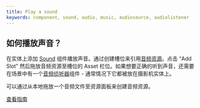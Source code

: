 ```yaml
---
title: Play a sound
keywords: component, sound, audio, music, audiosource, audiolistener
---
```


## 如何播放声音？

在实体上添加 <a href="http://developer.playcanvas.com/en/user-manual/packs/components/sound/" target="_blank">Sound</a> 组件播放声音。通过创建槽位来引用<a href="http://developer.playcanvas.com/en/user-manual/assets/audio/" target="_blank">音频资源</a>。点击 “Add Slot” 然后拖放音频资源至槽位的 Asset 栏位。如果想要正确的听到声音，还需要在场景中有一个<a href="http://developer.playcanvas.com/en/user-manual/packs/components/audiolistener/" target="_blank">音频侦听器</a>组件 - 通常情况下它都被放在摄影机实体上。

可以通过从本地拖放一个音频文件至资源面板来创建音频资源。

<a class="docs" href="http://developer.playcanvas.com/en/tutorials/beginner/basic-audio/" target="_blank">查看指南</a>


